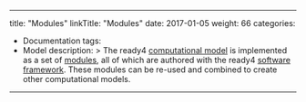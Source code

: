 
---
title: "Modules"
linkTitle: "Modules"
date: 2017-01-05
weight: 66
categories: 
- Documentation
tags: 
- Model
description: >
  The ready4 [computational model](/docs/getting-started/concepts/model/) is implemented as a set of [modules](/docs/getting-started/concepts/module/), all of which are authored with the ready4 [software framework](/docs/framework/). These modules can be re-used and combined to create other computational models. 
---


